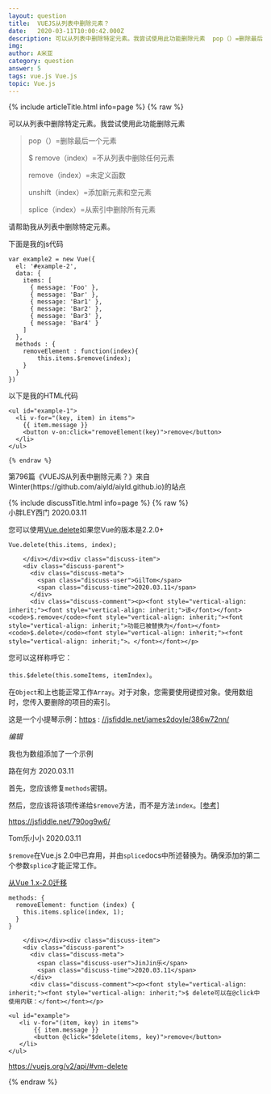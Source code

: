 ```yaml
---
layout: question
title:  VUEJS从列表中删除元素？
date:   2020-03-11T10:00:42.000Z
description: 可以从列表中删除特定元素。我尝试使用此功能删除元素  pop（）=删除最后一个元素    $ remove（index）=不从列表中删除任何元素...
img: 
author: A米亚
category: question
answer: 5
tags: vue.js Vue.js
topic: Vue.js
---
```

<div class="article-root">
  <div class="article">
    {% include articleTitle.html info=page %}
    {% raw %}
    <div class="article-content"><p><font style="vertical-align: inherit;"><font style="vertical-align: inherit;">可以从列表中删除特定元素。</font><font style="vertical-align: inherit;">我尝试使用此功能删除元素</font></font></p>

<blockquote>
  <p><font style="vertical-align: inherit;"><font style="vertical-align: inherit;">pop（）=删除最后一个元素</font></font></p>
  
  <p><font style="vertical-align: inherit;"><font style="vertical-align: inherit;">$ remove（index）=不从列表中删除任何元素</font></font></p>
  
  <p><font style="vertical-align: inherit;"><font style="vertical-align: inherit;">remove（index）=未定义函数</font></font></p>
  
  <p><font style="vertical-align: inherit;"><font style="vertical-align: inherit;">unshift（index）=添加新元素和空元素</font></font></p>
  
  <p><font style="vertical-align: inherit;"><font style="vertical-align: inherit;">splice（index）=从索引中删除所有元素</font></font></p>
</blockquote>

<p><font style="vertical-align: inherit;"><font style="vertical-align: inherit;">请帮助我从列表中删除特定元素。 </font></font></p>

<p><font style="vertical-align: inherit;"><font style="vertical-align: inherit;">下面是我的js代码</font></font></p>

<pre><code>var example2 = new Vue({<font></font>
  el: '#example-2',<font></font>
  data: {<font></font>
    items: [<font></font>
      { message: 'Foo' },<font></font>
      { message: 'Bar' },<font></font>
      { message: 'Bar1' },<font></font>
      { message: 'Bar2' },<font></font>
      { message: 'Bar3' },<font></font>
      { message: 'Bar4' }<font></font>
    ]<font></font>
  },<font></font>
  methods : {<font></font>
    removeElement : function(index){<font></font>
        this.items.$remove(index);<font></font>
    }<font></font>
  }<font></font>
})<font></font>
</code></pre>

<p><font style="vertical-align: inherit;"><font style="vertical-align: inherit;">以下是我的HTML代码</font></font></p>

<pre><code>&lt;ul id="example-1"&gt;<font></font>
  &lt;li v-for="(key, item) in items"&gt;<font></font>
    {{ item.message }}<font></font>
    &lt;button v-on:click="removeElement(key)"&gt;remove&lt;/button&gt;<font></font>
  &lt;/li&gt;<font></font>
&lt;/ul&gt;<font></font>
</code></pre></div>
    {% endraw %}
  </div>
  <p class="winter_mark">第796篇《VUEJS从列表中删除元素？》来自Winter(https://github.com/aiyld/aiyld.github.io)的站点</p>
  <div class="discuss-wrapper">
    {% include discussTitle.html info=page %}
    {% raw %}
    <div class="discuss-list">
    <div class="discuss-item">
        <div class="discuss-parent">
          <div class="discuss-meta">
            <span class="discuss-user">小胖LEY西门</span>
            <span class="discuss-time">2020.03.11</span>
          </div>
          <div class="discuss-comment"><p><font style="vertical-align: inherit;"><font style="vertical-align: inherit;">您可以使用</font></font><a href="https://vuejs.org/v2/api/#Vue-delete" rel="noreferrer"><font style="vertical-align: inherit;"><font style="vertical-align: inherit;">Vue.delete</font></font></a><font style="vertical-align: inherit;"><font style="vertical-align: inherit;">如果您Vue的版本是2.2.0+</font></font></p>

<pre><code>Vue.delete(this.items, index);
</code></pre></div>
        </div></div><div class="discuss-item">
        <div class="discuss-parent">
          <div class="discuss-meta">
            <span class="discuss-user">GilTom</span>
            <span class="discuss-time">2020.03.11</span>
          </div>
          <div class="discuss-comment"><p><font style="vertical-align: inherit;"><font style="vertical-align: inherit;">该</font></font><code>$.remove</code><font style="vertical-align: inherit;"><font style="vertical-align: inherit;">功能已被替换为</font></font><code>$.delete</code><font style="vertical-align: inherit;"><font style="vertical-align: inherit;">。</font></font></p>

<p><font style="vertical-align: inherit;"><font style="vertical-align: inherit;">您可以这样称呼它：</font></font></p>

<p><code>this.$delete(this.someItems, itemIndex)</code><font style="vertical-align: inherit;"><font style="vertical-align: inherit;">。</font></font></p>

<p><font style="vertical-align: inherit;"><font style="vertical-align: inherit;">在</font></font><code>Object</code><font style="vertical-align: inherit;"><font style="vertical-align: inherit;">和上也能</font><font style="vertical-align: inherit;">正常工作</font></font><code>Array</code><font style="vertical-align: inherit;"><font style="vertical-align: inherit;">。</font><font style="vertical-align: inherit;">对于对象，您需要使用键控对象。</font><font style="vertical-align: inherit;">使用数组时，您传入要删除的项目的索引。</font></font></p>

<p><font style="vertical-align: inherit;"><font style="vertical-align: inherit;">这是一个小提琴示例：</font><a href="https://jsfiddle.net/james2doyle/386w72nn/" rel="noreferrer"><font style="vertical-align: inherit;">https</font></a><font style="vertical-align: inherit;"> : </font></font><a href="https://jsfiddle.net/james2doyle/386w72nn/" rel="noreferrer"><font style="vertical-align: inherit;"><font style="vertical-align: inherit;">//jsfiddle.net/james2doyle/386w72nn/</font></font></a></p>

<p><em><font style="vertical-align: inherit;"><font style="vertical-align: inherit;">编辑</font></font></em></p>

<p><font style="vertical-align: inherit;"><font style="vertical-align: inherit;">我也为数组添加了一个示例</font></font></p></div>
        </div></div><div class="discuss-item">
        <div class="discuss-parent">
          <div class="discuss-meta">
            <span class="discuss-user">路在何方</span>
            <span class="discuss-time">2020.03.11</span>
          </div>
          <div class="discuss-comment"><p><font style="vertical-align: inherit;"><font style="vertical-align: inherit;">首先，您应该修复</font></font><code>methods</code><font style="vertical-align: inherit;"><font style="vertical-align: inherit;">密钥。</font></font></p>

<p><font style="vertical-align: inherit;"><font style="vertical-align: inherit;">然后，您应该将该项传递给</font></font><code>$remove</code><font style="vertical-align: inherit;"><font style="vertical-align: inherit;">方法，而不是方法</font></font><code>index</code><font style="vertical-align: inherit;"><font style="vertical-align: inherit;">。</font></font><a href="http://vuejs.org/guide/list.html#Caveats" rel="nofollow"><font style="vertical-align: inherit;"><font style="vertical-align: inherit;">[参考]</font></font></a></p>

<p><a href="https://jsfiddle.net/790og9w6/" rel="nofollow"><font style="vertical-align: inherit;"><font style="vertical-align: inherit;">https://jsfiddle.net/790og9w6/</font></font></a></p></div>
        </div></div><div class="discuss-item">
        <div class="discuss-parent">
          <div class="discuss-meta">
            <span class="discuss-user">Tom乐小小</span>
            <span class="discuss-time">2020.03.11</span>
          </div>
          <div class="discuss-comment"><p><code>$remove</code><font style="vertical-align: inherit;"><font style="vertical-align: inherit;">在Vue.js 2.0中已弃用，并由</font></font><code>splice</code><font style="vertical-align: inherit;"><font style="vertical-align: inherit;">docs中所述</font><font style="vertical-align: inherit;">替换</font><font style="vertical-align: inherit;">为。</font><font style="vertical-align: inherit;">确保添加的第二个参数</font></font><code>splice</code><font style="vertical-align: inherit;"><font style="vertical-align: inherit;">才能正常工作。</font></font></p>

<p><a href="https://vuejs.org/v2/guide/migration.html#Array-prototype-remove-removed"><font style="vertical-align: inherit;"><font style="vertical-align: inherit;">从Vue 1.x-2.0迁移</font></font></a></p>

<pre><code>methods: {<font></font>
  removeElement: function (index) {<font></font>
    this.items.splice(index, 1);<font></font>
  }<font></font>
}<font></font>
</code></pre></div>
        </div></div><div class="discuss-item">
        <div class="discuss-parent">
          <div class="discuss-meta">
            <span class="discuss-user">JinJin乐</span>
            <span class="discuss-time">2020.03.11</span>
          </div>
          <div class="discuss-comment"><p><font style="vertical-align: inherit;"><font style="vertical-align: inherit;">$ delete可以在@click中使用内联：</font></font></p>

<pre><code>&lt;ul id="example"&gt;<font></font>
   &lt;li v-for="(item, key) in items"&gt;<font></font>
       {{ item.message }}<font></font>
       &lt;button @click="$delete(items, key)"&gt;remove&lt;/button&gt;<font></font>
   &lt;/li&gt;<font></font>
&lt;/ul&gt;<font></font>
</code></pre>

<p><a href="https://vuejs.org/v2/api/#vm-delete" rel="noreferrer"><font style="vertical-align: inherit;"><font style="vertical-align: inherit;">https://vuejs.org/v2/api/#vm-delete</font></font></a></p></div>
        </div></div>
    </div>
    {% endraw %}
  </div>
<div>
